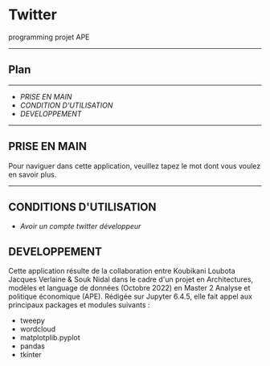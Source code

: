 # Twitter

programming projet APE

-------------------------------
## Plan
---
 -  *PRISE EN MAIN*
 -  *CONDITION D'UTILISATION*
 -  *DEVELOPPEMENT*

-------------------------------
## PRISE EN MAIN
Pour naviguer dans cette application, veuillez tapez le mot dont vous voulez en savoir plus.

-------------------------------

## CONDITIONS D'UTILISATION
- *Avoir un compte twitter développeur*

## DEVELOPPEMENT
Cette application résulte de la collaboration entre Koubikani Loubota Jacques Verlaine & Souk Nidal dans le cadre d'un projet en Architectures, modèles et language de données (Octobre 2022) en Master 2 Analyse et politique économique (APE). Rédigée sur Jupyter 6.4.5, elle fait appel aux principaux packages et modules suivants :
 - tweepy
 - wordcloud
 - matplotplib.pyplot
 - pandas 
 - tkinter 
